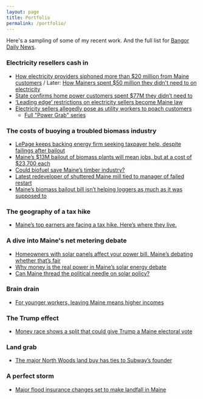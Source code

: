 ```yaml
---
layout: page
title: Portfolio
permalink: /portfolio/
---
```


Here's a sampling of some of my recent work. And the full list for [Bangor Daily News](http://bangordailynews.com/author/dfishell/).

### Electricity resellers cash in
+ [How electricity providers siphoned more than $20 million from Maine customers](http://bangordailynews.com/2016/08/31/the-point/how-electricity-providers-siphoned-more-than-20m-from-maine-customers/) / Later: [How Mainers spent $50 million they didn't need to on electricity](http://bangordailynews.com/2016/11/16/the-point/mainers-spent-50-million-they-didnt-need-to-on-electricity/)
+ [State confirms home power customers spent $77M they didn’t need to](https://bangordailynews.com/2018/02/21/mainefocus/state-confirms-home-power-customers-spent-77m-they-didnt-need-to/)
+ [‘Leading edge’ restrictions on electricity sellers become Maine law](http://bangordailynews.com/2017/05/23/politics/leading-edge-restrictions-on-electricity-sellers-become-maine-law/)
+ [Electricity sellers allegedly pose as utility workers to poach customers](https://bangordailynews.com/2018/06/22/mainefocus/electricity-sellers-allegedly-posed-as-cmp-auditors-to-poach-customers/)
   + [Full "Power Grab" series](http://bangordailynews.com/series/powergrab/)

### The costs of buoying a troubled biomass industry
+ [LePage keeps backing energy firm seeking taxpayer help, despite failings after bailout](https://bangordailynews.com/2017/10/04/mainefocus/lepage-keeps-backing-energy-firm-seeking-taxpayer-help-despite-failings-after-bailout/)
+ [Maine’s $13M bailout of biomass plants will mean jobs, but at a cost of $23,700 each](http://bangordailynews.com/2017/01/27/business/maines-13m-bailout-of-biomass-plants-will-mean-jobs-but-at-a-cost-of-23700-each/)
+ [Could biofuel save Maine’s timber industry?](http://bangordailynews.com/2017/03/06/the-point/biofuel-maines-latest-hope-to-save-its-timber-industry-still-has-a-lot-to-prove/)
+ [Latest redeveloper of shuttered Maine mill tied to manager of failed restart](http://bangordailynews.com/2017/06/19/business/the-cate-street-link-and-more-of-whats-known-about-latest-redeveloper-of-shuttered-maine-mill/)
+ [Maine’s biomass bailout bill isn’t helping loggers as much as it was supposed to](http://bangordailynews.com/2017/08/18/business/maines-biomass-bailout-bill-isnt-helping-loggers-as-much-as-it-was-supposed-to/)

### The geography of a tax hike
+ [Maine’s top earners are facing a tax hike. Here’s where they live.](http://bangordailynews.com/2016/11/01/the-point/maines-top-earners-are-facing-a-tax-hike-heres-where-they-live/)

### A dive into Maine's net metering debate
+ [Homeowners with solar panels affect your power bill. Maine’s debating whether that’s fair](http://bangordailynews.com/2016/07/27/the-point/homeowners-with-solar-panels-affect-your-power-bill-maines-debating-whether-thats-fair/)
+ [Why money is the real power in Maine’s solar energy debate](http://bangordailynews.com/2016/07/28/the-point/why-money-is-the-real-power-in-maines-solar-energy-debate/)
+ [Can Maine thread the political needle on solar policy?](http://bangordailynews.com/2016/03/01/the-point/can-maine-thread-the-political-needle-on-solar-policy/)

### Brain drain
+ [For younger workers, leaving Maine means higher incomes](http://bangordailynews.com/2017/03/12/the-point/for-younger-workers-leaving-maine-means-higher-incomes/)

### The Trump effect
+ [Money race shows a split that could give Trump a Maine electoral vote](http://bangordailynews.com/2016/11/06/the-point/money-race-shows-a-split-that-could-give-trump-one-of-maines-electoral-votes/)

### Land grab
+ [The major North Woods land buy has ties to Subway’s founder](http://bangordailynews.com/2016/11/03/the-point/the-major-north-woods-land-buy-has-ties-to-subways-founder/)

### A perfect storm
+ [Major flood insurance changes set to make landfall in Maine](http://www.mainebiz.biz/article/20130610/CURRENTEDITION/306069993/insurance-flood-map-changes-stand-to-raise-premiums)
